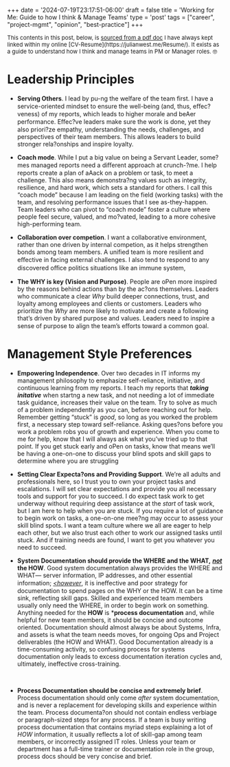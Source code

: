 +++
date = '2024-07-19T23:17:51-06:00'
draft = false
title = 'Working for Me: Guide to how I think & Manage Teams'
type = 'post'
tags = ["career", "project-mgmt", "opinion", "best-practice"]
+++

  <style type="text/css">
        .e-mail:before {
            content: attr(data-website) "\0040" attr(data-user);
            unicode-bidi: bidi-override;
            direction: rtl;
        }
    </style>

<div style="font-size: 13px;">
This contents in this post, below, is <a href="https://julianwest.me/Resume/Working%20for%20Julian.pdf">sourced from a pdf doc</a> I have always kept linked within my online [CV-Resume](https://julianwest.me/Resume/).  It exists as a guide to understand how I think and manage teams in PM or Manager roles. 🤓
</div>

# Leadership Principles <br />

- **Serving Others**. I lead by pu-ng the welfare of the team first. I have a service-oriented
mindset to ensure the well-being (and, thus, eﬀec?veness) of my reports, which leads to higher
morale and beAer performance. Eﬀec?ve leaders make sure the work is done, yet they also
priori?ze empathy, understanding the needs, challenges, and perspectives of their team
members. This allows leaders to build stronger rela?onships and inspire loyalty. <br />

- **Coach mode**. While I put a big value on being a Servant Leader, some?mes managed
reports need a diﬀerent approach at crunch-?me. I help reports create a plan of aAack on a
problem or task, to meet a challenge. This also means demonstra?ng values such as integrity,
resilience, and hard work, which sets a standard for others. I call this “coach
mode” because I am leading on the field (working tasks) with the team, and resolving performance issues that I
see as-they-happen. Team leaders who can pivot to “coach mode” foster a culture where people
feel secure, valued, and mo?vated, leading to a more cohesive high-performing team. <br />

- **Collaboration over competion**. I want a collaborative environment, rather than one
driven by internal competion, as it helps strengthen bonds among team members. A unified
team is more resilient and eﬀective in facing external challenges. I also tend to respond to any
discovered oﬃce politics situations like an immune system, <br />

- **The WHY is key (Vision and Purpose)**. People are oPen more inspired by the reasons
behind actions than by the ac?ons themselves. Leaders who communicate a clear *Why* build
deeper connections, trust, and loyalty among employees and clients or customers. Leaders who
prioritize the *Why* are more likely to motivate and create a following that’s driven by shared
purpose and values. Leaders need to inspire a sense of purpose to align the team’s eﬀorts
toward a common goal. <br />

# Management Style Preferences <br />

- **Empowering Independence**. Over two decades in IT informs my management
philosophy to emphasize self-reliance, initiative, and continuous learning from my reports. I
teach my reports that ***taking initative*** when startng a new task, and not needing a lot of
immediate task guidance, increases their value on the team. Try to solve as much of a problem
independently as you can, before reaching out for help. Remember getting “stuck” is *good*, so
long as you worked the problem first, a necessary step toward self-reliance. Asking ques?ons
before you work a problem robs you of growth and experience. When you come to me for help,
know that I will always ask what you’ve tried up to that point. If you get stuck early and oPen
on tasks, know that means we’ll be having a one-on-one to discuss your blind spots and skill
gaps to determine where you are struggling

- **Setting Clear Expecta?ons and Providing Support**. We’re all adults and professionals
here, so I trust you to own your project tasks and escalations. I will set clear expectations and
provide you all necessary tools and support for you to succeed. I do expect task work to get
underway without requiring deep assistance at the *start* of task work, but I am here to help when you are stuck. If you require a lot of
guidance to begin work on tasks, a one-on-one mee?ng may occur to assess your skill blind
spots. I want a team culture where we all are eager to help each other, but we also trust each
other to work our assigned tasks until stuck. And if training needs are found, I want to get you whatever you need to succeed.<br />

- **System Documentation should provide the WHERE and the WHAT,** <i><u><b>not</u></i> the HOW</b>. Good
system documentation always provides the WHERE and WHAT— server information, IP
addresses, and other essential information; <i><u><however</u></i></b>, it is ineﬀective and poor strategy for
documentation to spend pages on the WHY or the HOW. It can be a time sink, reflecting skill gaps. Skilled and experienced team members usually only need the WHERE, in order to begin work on something. Anything needed for the **HOW** is ***process documentation** and, while helpful for new team members, it should be concise and outcome oriented. Documentation should almost always be about Systems, Infra, and assets is what the team needs moves, for ongoing Ops and Project deliverables (the HOW and WHAT). Good Documentation already is a time-consuming activity, so confusing process for systems documentation only leads to excess documentation iteration cycles and, ultimately, ineffective cross-training. 

 <br />

- **Process Documentation should be concise and extremely brief**. Process documentation
should only come *after* system documentation, and is never a replacement for developing skills and
experience within the team. Process documenta?on should not contain endless verbiage or paragraph-sized
steps for any process. If a team is busy writing process documentation that contains myriad
steps explaining a lot of *HOW* information, it usually reflects a lot of skill-gap among team members, or incorrectly assigned IT roles. Unless your team or department has a full-time trainer or documentation role in the group, process docs should be very concise and brief.